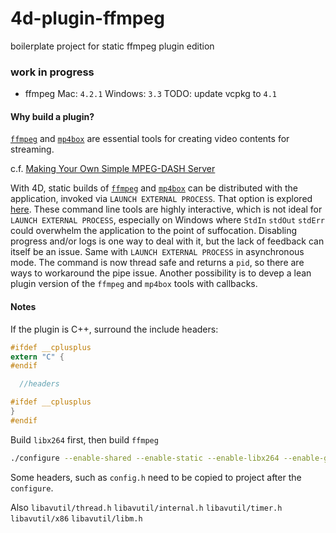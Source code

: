 # 4d-plugin-ffmpeg
boilerplate project for static ffmpeg plugin edition

### **work in progress** 

* ffmpeg Mac: ``4.2.1`` Windows: ``3.3`` TODO: update vcpkg to ``4.1`` 

#### Why build a plugin?

[``ffmpeg``](https://ffmpeg.zeranoe.com/builds/) and [``mp4box``](https://gpac.wp.imt.fr/2015/07/29/gpac-build-mp4box-only-all-platforms/) are essential tools for creating video contents for streaming.

c.f. [Making Your Own Simple MPEG-DASH Server](https://www.instructables.com/id/Making-Your-Own-Simple-DASH-MPEG-Server-Windows-10/)

With 4D, static builds of [``ffmpeg``](https://ffmpeg.zeranoe.com/builds/) and [``mp4box``](https://gpac.wp.imt.fr/2015/07/29/gpac-build-mp4box-only-all-platforms/) can be distributed with the application, invoked via ``LAUNCH EXTERNAL PROCESS``. That option is explored [here](https://github.com/miyako/4d-video-server-example). These command line tools are highly interactive, which is not ideal for ``LAUNCH EXTERNAL PROCESS``, especially on Windows where ``StdIn`` ``stdOut`` ``stdErr``  could overwhelm the application to the point of suffocation. Disabling progress and/or logs is one way to deal with it, but the lack of feedback can itself be an issue. Same with ``LAUNCH EXTERNAL PROCESS`` in asynchronous mode. The command is now thread safe and returns a ``pid``, so there are ways to workaround the pipe issue. Another possibility is to devep a lean plugin version of the ``ffmpeg`` and ``mp4box`` tools with callbacks.

#### Notes 

If the plugin is C++, surround the include headers:

```c
#ifdef __cplusplus
extern "C" {
#endif

  //headers

#ifdef __cplusplus
}
#endif
```

Build ``libx264`` first, then build ``ffmpeg``

```sh
./configure --enable-shared --enable-static --enable-libx264 --enable-gpl 
```

Some headers, such as ``config.h`` need to be copied to project after the ``configure``.

Also ``libavutil/thread.h`` ``libavutil/internal.h`` ``libavutil/timer.h`` ``libavutil/x86`` ``libavutil/libm.h``
